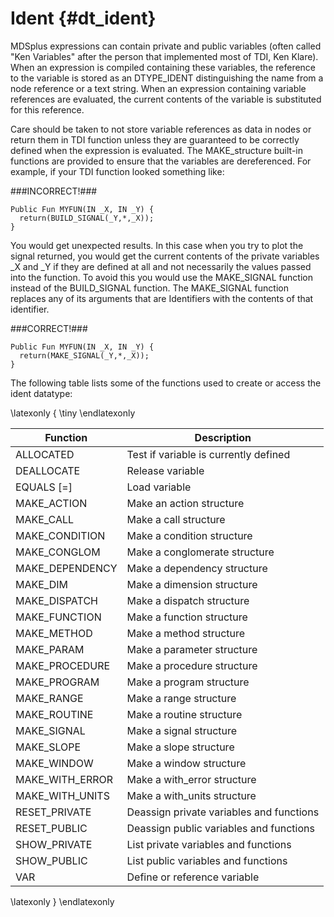 Ident {#dt_ident}
=====

MDSplus expressions can contain private and public variables (often called "Ken
Variables" after the person that implemented most of TDI, Ken Klare). When an
expression is compiled containing these variables, the reference to the
variable is stored as an DTYPE_IDENT distinguishing the name from a node
reference or a text string. When an expression containing variable references
are evaluated, the current contents of the variable is substituted for this
reference.

Care should be taken to not store variable references as data in nodes or
return them in TDI function unless they are guaranteed to be correctly defined
when the expression is evaluated. The MAKE_structure built-in functions are
provided to ensure that the variables are dereferenced. For example, if your
TDI function looked something like:

###INCORRECT!###

    Public Fun MYFUN(IN _X, IN _Y) {
      return(BUILD_SIGNAL(_Y,*,_X));
    }

You would get unexpected results. In this case when you try to plot the signal
returned, you would get the current contents of the private variables _X and _Y
if they are defined at all and not necessarily the values passed into the
function. To avoid this you would use the MAKE_SIGNAL function instead of the
BUILD_SIGNAL function. The MAKE_SIGNAL function replaces any of its arguments
that are Identifiers with the contents of that identifier.

###CORRECT!###

    Public Fun MYFUN(IN _X, IN _Y) {
      return(MAKE_SIGNAL(_Y,*,_X));
    }

The following table lists some of the functions used to create or access the
ident datatype:

\latexonly { \tiny \endlatexonly


| **Function**      | **Description**                          |
|-------------------|------------------------------------------|
| ALLOCATED         | Test if variable is currently defined    |
| DEALLOCATE        | Release variable                         |
| EQUALS \[=\]      | Load variable                            |
| MAKE\_ACTION      | Make an action structure                 |
| MAKE\_CALL        | Make a call structure                    |
| MAKE\_CONDITION   | Make a condition structure               |
| MAKE\_CONGLOM     | Make a conglomerate structure            |
| MAKE\_DEPENDENCY  | Make a dependency structure              |
| MAKE\_DIM         | Make a dimension structure               |
| MAKE\_DISPATCH    | Make a dispatch structure                |
| MAKE\_FUNCTION    | Make a function structure                |
| MAKE\_METHOD      | Make a method structure                  |
| MAKE\_PARAM       | Make a parameter structure               |
| MAKE\_PROCEDURE   | Make a procedure structure               |
| MAKE\_PROGRAM     | Make a program structure                 |
| MAKE\_RANGE       | Make a range structure                   |
| MAKE\_ROUTINE     | Make a routine structure                 |
| MAKE\_SIGNAL      | Make a signal structure                  |
| MAKE\_SLOPE       | Make a slope structure                   |
| MAKE\_WINDOW      | Make a window structure                  |
| MAKE\_WITH\_ERROR | Make a with\_error structure             |
| MAKE\_WITH\_UNITS | Make a with\_units structure             |
| RESET\_PRIVATE    | Deassign private variables and functions |
| RESET\_PUBLIC     | Deassign public variables and functions  |
| SHOW\_PRIVATE     | List private variables and functions     |
| SHOW\_PUBLIC      | List public variables and functions      |
| VAR               | Define or reference variable             |

\latexonly } \endlatexonly
